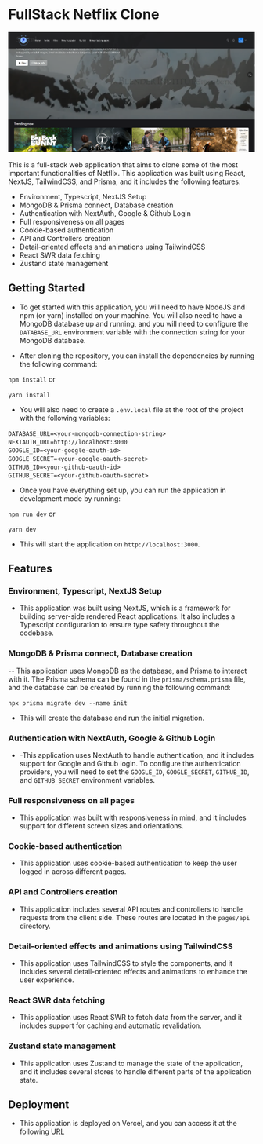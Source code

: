 # FullStack Netflix Clone

![pic1](pic1.PNG)

This is a full-stack web application that aims to clone some of the most important functionalities of Netflix. This application was built using React, NextJS, TailwindCSS, and Prisma, and it includes the following features:

- Environment, Typescript, NextJS Setup
- MongoDB & Prisma connect, Database creation
- Authentication with NextAuth, Google & Github Login
- Full responsiveness on all pages
- Cookie-based authentication
- API and Controllers creation
- Detail-oriented effects and animations using TailwindCSS
- React SWR data fetching
- Zustand state management

## Getting Started

- To get started with this application, you will need to have NodeJS and npm (or yarn) installed on your machine. You will also need to have a MongoDB database up and running, and you will need to configure the `DATABASE_URL` environment variable with the connection string for your MongoDB database.

- After cloning the repository, you can install the dependencies by running the following command:

`npm install`
or

`yarn install`




- You will also need to create a `.env.local` file at the root of the project with the following variables:

`DATABASE_URL=<your-mongodb-connection-string>` <br>
`NEXTAUTH_URL=http://localhost:3000` <br>
`GOOGLE_ID=<your-google-oauth-id>`<br>
`GOOGLE_SECRET=<your-google-oauth-secret>`<br>
`GITHUB_ID=<your-github-oauth-id>`<br>
`GITHUB_SECRET=<your-github-oauth-secret>`




- Once you have everything set up, you can run the application in development mode by running:

`npm run dev`
or

`yarn dev`



- This will start the application on `http://localhost:3000`.

## Features

### Environment, Typescript, NextJS Setup

- This application was built using NextJS, which is a framework for building server-side rendered React applications. It also includes a Typescript configuration to ensure type safety throughout the codebase.

### MongoDB & Prisma connect, Database creation

-- This application uses MongoDB as the database, and Prisma to interact with it. The Prisma schema can be found in the `prisma/schema.prisma` file, and the database can be created by running the following command:

`npx prisma migrate dev --name init`



- This will create the database and run the initial migration.

### Authentication with NextAuth, Google & Github Login

- -This application uses NextAuth to handle authentication, and it includes support for Google and Github login. To configure the authentication providers, you will need to set the `GOOGLE_ID`, `GOOGLE_SECRET`, `GITHUB_ID`, and `GITHUB_SECRET` environment variables.

### Full responsiveness on all pages

 - This application was built with responsiveness in mind, and it includes support for different screen sizes and orientations.

### Cookie-based authentication

- This application uses cookie-based authentication to keep the user logged in across different pages.

### API and Controllers creation

- This application includes several API routes and controllers to handle requests from the client side. These routes are located in the `pages/api` directory.

### Detail-oriented effects and animations using TailwindCSS

- This application uses TailwindCSS to style the components, and it includes several detail-oriented effects and animations to enhance the user experience.

### React SWR data fetching

- This application uses React SWR to fetch data from the server, and it includes support for caching and automatic revalidation.

### Zustand state management

- This application uses Zustand to manage the state of the application, and it includes several stores to handle different parts of the application state.

## Deployment

- This application is deployed on Vercel, and you can access it at the following [URL](https://netflix-clone-nine-black.vercel.app/)
